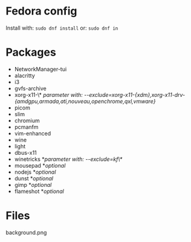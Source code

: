 # Fedora config

Install with: `sudo dnf install`
or: `sudo dnf in`

# Packages

- NetworkManager-tui<br>
- alacritty<br>
- i3<br>
- gvfs-archive
- xorg-x11-\\\* *parameter with: --exclude=xorg-x11-{xdm},xorg-x11-drv-{amdgpu,armada,ati,nouveau,openchrome,qxl,vmware}*<br>
- picom<br>
- slim<br>
- chromium<br>
- pcmanfm<br>
- vim-enhanced<br>
- wine<br>
- light<br>
- dbus-x11<br>
- winetricks \**parameter with: --exclude=kf\\\**<br>
- mousepad \**optional*
- nodejs \**optional*<br>
- dunst \**optional*<br>
- gimp \**optional*<br>
- flameshot \**optional*

# Files

background.png


